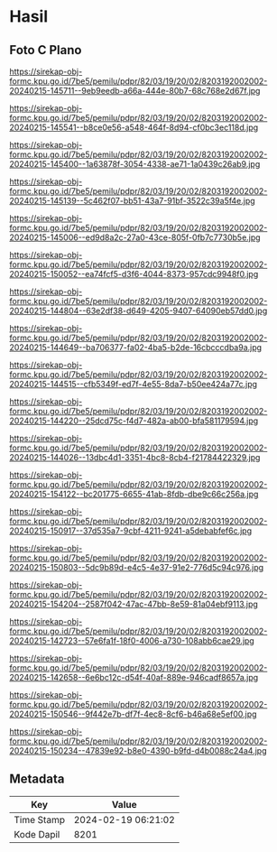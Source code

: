 # Hasil

## Foto C Plano

https://sirekap-obj-formc.kpu.go.id/7be5/pemilu/pdpr/82/03/19/20/02/8203192002002-20240215-145711--9eb9eedb-a66a-444e-80b7-68c768e2d67f.jpg

https://sirekap-obj-formc.kpu.go.id/7be5/pemilu/pdpr/82/03/19/20/02/8203192002002-20240215-145541--b8ce0e56-a548-464f-8d94-cf0bc3ec118d.jpg

https://sirekap-obj-formc.kpu.go.id/7be5/pemilu/pdpr/82/03/19/20/02/8203192002002-20240215-145400--1a63878f-3054-4338-ae71-1a0439c26ab9.jpg

https://sirekap-obj-formc.kpu.go.id/7be5/pemilu/pdpr/82/03/19/20/02/8203192002002-20240215-145139--5c462f07-bb51-43a7-91bf-3522c39a5f4e.jpg

https://sirekap-obj-formc.kpu.go.id/7be5/pemilu/pdpr/82/03/19/20/02/8203192002002-20240215-145006--ed9d8a2c-27a0-43ce-805f-0fb7c7730b5e.jpg

https://sirekap-obj-formc.kpu.go.id/7be5/pemilu/pdpr/82/03/19/20/02/8203192002002-20240215-150052--ea74fcf5-d3f6-4044-8373-957cdc9948f0.jpg

https://sirekap-obj-formc.kpu.go.id/7be5/pemilu/pdpr/82/03/19/20/02/8203192002002-20240215-144804--63e2df38-d649-4205-9407-64090eb57dd0.jpg

https://sirekap-obj-formc.kpu.go.id/7be5/pemilu/pdpr/82/03/19/20/02/8203192002002-20240215-144649--ba706377-fa02-4ba5-b2de-16cbcccdba9a.jpg

https://sirekap-obj-formc.kpu.go.id/7be5/pemilu/pdpr/82/03/19/20/02/8203192002002-20240215-144515--cfb5349f-ed7f-4e55-8da7-b50ee424a77c.jpg

https://sirekap-obj-formc.kpu.go.id/7be5/pemilu/pdpr/82/03/19/20/02/8203192002002-20240215-144220--25dcd75c-f4d7-482a-ab00-bfa581179594.jpg

https://sirekap-obj-formc.kpu.go.id/7be5/pemilu/pdpr/82/03/19/20/02/8203192002002-20240215-144026--13dbc4d1-3351-4bc8-8cb4-f21784422329.jpg

https://sirekap-obj-formc.kpu.go.id/7be5/pemilu/pdpr/82/03/19/20/02/8203192002002-20240215-154122--bc201775-6655-41ab-8fdb-dbe9c66c256a.jpg

https://sirekap-obj-formc.kpu.go.id/7be5/pemilu/pdpr/82/03/19/20/02/8203192002002-20240215-150917--37d535a7-9cbf-4211-9241-a5debabfef6c.jpg

https://sirekap-obj-formc.kpu.go.id/7be5/pemilu/pdpr/82/03/19/20/02/8203192002002-20240215-150803--5dc9b89d-e4c5-4e37-91e2-776d5c94c976.jpg

https://sirekap-obj-formc.kpu.go.id/7be5/pemilu/pdpr/82/03/19/20/02/8203192002002-20240215-154204--2587f042-47ac-47bb-8e59-81a04ebf9113.jpg

https://sirekap-obj-formc.kpu.go.id/7be5/pemilu/pdpr/82/03/19/20/02/8203192002002-20240215-142723--57e6fa1f-18f0-4006-a730-108abb6cae29.jpg

https://sirekap-obj-formc.kpu.go.id/7be5/pemilu/pdpr/82/03/19/20/02/8203192002002-20240215-142658--6e6bc12c-d54f-40af-889e-946cadf8657a.jpg

https://sirekap-obj-formc.kpu.go.id/7be5/pemilu/pdpr/82/03/19/20/02/8203192002002-20240215-150546--9f442e7b-df7f-4ec8-8cf6-b46a68e5ef00.jpg

https://sirekap-obj-formc.kpu.go.id/7be5/pemilu/pdpr/82/03/19/20/02/8203192002002-20240215-150234--47839e92-b8e0-4390-b9fd-d4b0088c24a4.jpg


## Metadata

| Key        | Value               |
| ---------- | ------------------- |
| Time Stamp | 2024-02-19 06:21:02 |
| Kode Dapil | 8201                |



